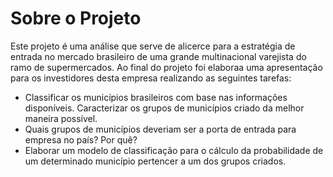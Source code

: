 # Sobre o Projeto

Este projeto é uma análise que serve de alicerce para a estratégia de entrada no mercado brasileiro de uma grande multinacional varejista do ramo de
supermercados. Ao final do projeto foi elaboraa uma apresentação para os investidores desta empresa realizando as seguintes tarefas:
- Classificar os municípios brasileiros com base nas informações disponíveis. Caracterizar os grupos de municípios criado da melhor maneira possível.
- Quais grupos de municípios deveriam ser a porta de entrada para empresa no país? Por quê?
- Elaborar um modelo de classificação para o cálculo da probabilidade de um determinado município pertencer a um dos grupos criados.
